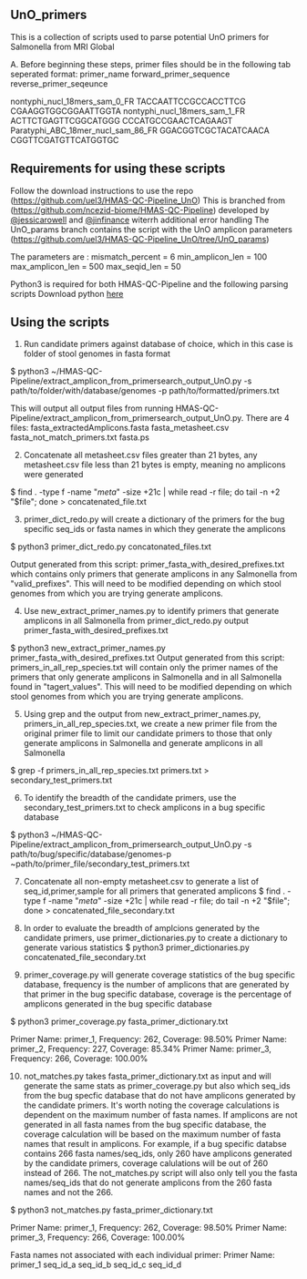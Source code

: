 ## UnO_primers

This is a collection of scripts used to parse potential UnO primers for Salmonella from MRI Global

A. Before beginning these steps, primer files should be in the following tab seperated format: primer_name   forward_primer_sequence reverse_primer_seqeunce

nontyphi_nucl_18mers_sam_0_FR	TACCAATTCCGCCACCTTCG	CGAAGGTGGCGGAATTGGTA
nontyphi_nucl_18mers_sam_1_FR	ACTTCTGAGTTCGGCATGGG	CCCATGCCGAACTCAGAAGT
Paratyphi_ABC_18mer_nucl_sam_86_FR	GGACGGTCGCTACATCAACA	CGGTTCGATGTTCATGGTGC

## Requirements for using these scripts
Follow the download instructions to use the repo (https://github.com/uel3/HMAS-QC-Pipeline_UnO)
This is branched from (https://github.com/ncezid-biome/HMAS-QC-Pipeline) developed by [@jessicarowell](https://github.com/jessicarowell) and [@jinfinance](https://github.com/jinfinance) witerrh additional error handling
The UnO_params branch contains the script with the UnO amplicon parameters (https://github.com/uel3/HMAS-QC-Pipeline_UnO/tree/UnO_params)

The parameters are :
mismatch_percent = 6
min_amplicon_len = 100
max_amplicon_len = 500
max_seqid_len = 50

Python3 is required for both HMAS-QC-Pipeline and the following parsing scripts Download python [here](https://www.python.org/downloads/)

## Using the scripts
1. Run candidate primers against database of choice, which in this case is folder of stool genomes in fasta format

$ python3 ~/HMAS-QC-Pipeline/extract_amplicon_from_primersearch_output_UnO.py -s path/to/folder/with/database/genomes -p path/to/formatted/primers.txt

This will output all output files from running HMAS-QC-Pipeline/extract_amplicon_from_primersearch_output_UnO.py. There are 4 files:
fasta_extractedAmplicons.fasta
fasta_metasheet.csv
fasta_not_match_primers.txt
fasta.ps

2. Concatenate all metasheet.csv files greater than 21 bytes, any metasheet.csv file less than 21 bytes is empty, meaning no amplicons were generated 

$ find . -type f -name "*meta*" -size +21c | while read -r file; do tail -n +2 "$file"; done > concatenated_file.txt

3. primer_dict_redo.py will create a dictionary of the primers for the bug specific seq_ids or fasta names in which they generate the amplicons

$ python3 primer_dict_redo.py concatonated_files.txt 

Output generated from this script: primer_fasta_with_desired_prefixes.txt which contains only primers that generate amplicons in any Salmonella from "valid_prefixes". This will need to be modified depending on which stool genomes from which you are trying generate amplicons.

4. Use new_extract_primer_names.py to identify primers that generate amplicons in all Salmonella from primer_dict_redo.py output primer_fasta_with_desired_prefixes.txt

$ python3 new_extract_primer_names.py primer_fasta_with_desired_prefixes.txt
Output generated from this script: primers_in_all_rep_species.txt will contain only the primer names of the primers that only generate amplicons in Salmonella and in all Salmonella found in "tagert_values". This will need to be modified depending on which stool genomes from which you are trying generate amplicons.


5. Using grep and the output from new_extract_primer_names.py, primers_in_all_rep_species.txt, we create a new primer file from the original primer file to limit our candidate primers to those that only generate amplicons in Salmonella and generate amplicons in all Salmonella

$ grep -f primers_in_all_rep_species.txt primers.txt > secondary_test_primers.txt

6. To identify the breadth of the candidate primers, use the secondary_test_primers.txt to check amplicons in a bug specific database

$ python3 ~/HMAS-QC-Pipeline/extract_amplicon_from_primersearch_output_UnO.py -s path/to/bug/specific/database/genomes-p ~path/to/primer_file/secondary_test_primers.txt

7. Concatenate all non-empty metasheet.csv to generate a list of seq_id,primer,sample for all primers that generated amplicons
$ find . -type f -name "*meta*" -size +21c | while read -r file; do tail -n +2 "$file"; done > concatenated_file_secondary.txt

8. In order to evaluate the breadth of amplcions generated by the candidate primers, use primer_dictionaries.py to create a dictionary to generate various statistics
$ python3 primer_dictionaries.py concatenated_file_secondary.txt

9. primer_coverage.py will generate coverage statistics of the bug specific database, frequency is the number of amplicons that are generated by that primer in the bug specific database, coverage is the percentage of amplicons generated in the bug specific database

$ python3 primer_coverage.py fasta_primer_dictionary.txt

Primer Name: primer_1, Frequency: 262, Coverage: 98.50%
Primer Name: primer_2, Frequency: 227, Coverage: 85.34%
Primer Name: primer_3, Frequency: 266, Coverage: 100.00%

10. not_matches.py takes fasta_primer_dictionary.txt as input and will generate the same stats as primer_coverage.py but also which seq_ids from the bug specfic database that do not have amplicons generated by the candidate primers. It's worth noting the coverage calculations is dependent on the maximum number of fasta names. If amplicons are not generated in all fasta names from the bug specific database, the coverage calculation will be based on the maximum number of fasta names that result in amplicons. For example, if a bug specific databse contains 266 fasta names/seq_ids, only 260 have amplicons generated by the candidate primers, coverage calulations will be out of 260 instead of 266. The not_matches.py script will also only tell you the fasta names/seq_ids that do not generate amplicons from the 260 fasta names and not the 266. 

$ python3 not_matches.py fasta_primer_dictionary.txt

Primer Name: primer_1, Frequency: 262, Coverage: 98.50%
Primer Name: primer_3, Frequency: 266, Coverage: 100.00%

Fasta names not associated with each individual primer:
Primer Name: primer_1
  seq_id_a
  seq_id_b
  seq_id_c
  seq_id_d